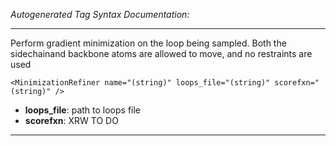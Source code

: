 _Autogenerated Tag Syntax Documentation:_

---
Perform gradient minimization on the loop being sampled. Both the sidechainand backbone atoms are allowed to move, and no restraints are used

```
<MinimizationRefiner name="(string)" loops_file="(string)" scorefxn="(string)" />
```

-   **loops_file**: path to loops file
-   **scorefxn**: XRW TO DO

---
